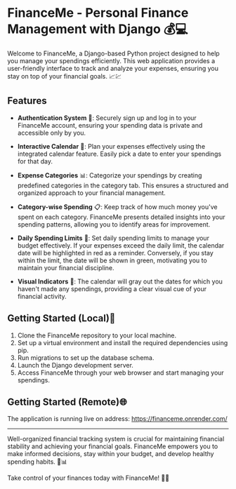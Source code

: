 # FinanceMe - Personal Finance Management with Django 💰💻

Welcome to FinanceMe, a Django-based Python project designed to help you manage your spendings efficiently. This web application provides a user-friendly interface to track and analyze your expenses, ensuring you stay on top of your financial goals. 📈💹

## Features

- **Authentication System** 🔐: Securely sign up and log in to your FinanceMe account, ensuring your spending data is private and accessible only by you.

- **Interactive Calendar** 📅: Plan your expenses effectively using the integrated calendar feature. Easily pick a date to enter your spendings for that day.

- **Expense Categories** 📊: Categorize your spendings by creating predefined categories in the category tab. This ensures a structured and organized approach to your financial management.

- **Category-wise Spending** 📋: Keep track of how much money you've spent on each category. FinanceMe presents detailed insights into your spending patterns, allowing you to identify areas for improvement.

- **Daily Spending Limits** 🚦: Set daily spending limits to manage your budget effectively. If your expenses exceed the daily limit, the calendar date will be highlighted in red as a reminder. Conversely, if you stay within the limit, the date will be shown in green, motivating you to maintain your financial discipline.

- **Visual Indicators** 🎨: The calendar will gray out the dates for which you haven't made any spendings, providing a clear visual cue of your financial activity.

## Getting Started (Local)🚀

1. Clone the FinanceMe repository to your local machine.
2. Set up a virtual environment and install the required dependencies using pip.
3. Run migrations to set up the database schema.
4. Launch the Django development server.
5. Access FinanceMe through your web browser and start managing your spendings.

## Getting Started (Remote)🌐

The application is running live on address: https://financeme.onrender.com/

-----------------------------------

Well-organized financial tracking system is crucial for maintaining financial stability and achieving your financial goals. FinanceMe empowers you to make informed decisions, stay within your budget, and develop healthy spending habits. 💪📊

Take control of your finances today with FinanceMe! 🎉💸
